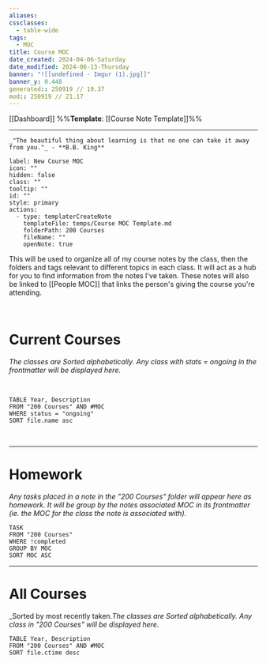 ```yaml
---
aliases: 
cssclasses:
  - table-wide
tags:
  - MOC
title: Course MOC
date_created: 2024-04-06-Saturday
date_modified: 2024-06-13-Thursday
banner: "![[undefined - Imgur (1).jpg]]"
banner_y: 0.448
generated:: 250919 // 19.37
mod:: 250919 // 21.17
---
```


[[Dashboard]]
%%**Template**: [[Course Note Template]]%%

---

```ad-quote
_"The beautiful thing about learning is that no one can take it away from you."_ - **B.B. King**
```

```meta-bind-button
label: New Course MOC
icon: ""
hidden: false
class: ""
tooltip: ""
id: ""
style: primary
actions:
  - type: templaterCreateNote
    templateFile: temps/Course MOC Template.md
    folderPath: 200 Courses
    fileName: ""
    openNote: true
```

This will be used to organize all of my course notes by the class, then the folders and tags relevant to different topics in each class. It will act as a hub for you to find information from the notes I've taken. These notes will also be linked to [[People MOC]] that links the person's giving the course you're attending. 

<br>

# Current Courses

_The classes are Sorted alphabetically. Any class with stats = ongoing in the frontmatter will be displayed here._

<br> 

```dataview 
TABLE Year, Description
FROM "200 Courses" AND #MOC 
WHERE status = "ongoing"
SORT file.name asc 
```

<br>

---

# Homework

_Any tasks placed in a note in the "200 Courses" folder will appear here as homework. It will be group by the notes associated MOC in its frontmatter (ie. the MOC for the class the note is associated with)._
<br>

```dataview 
TASK
FROM "200 Courses"
WHERE !completed 
GROUP BY MOC
SORT MOC ASC
```

---

# All Courses

_Sorted by most recently taken._The classes are Sorted alphabetically. Any class in "200 Courses" will be displayed here._
<br>

```dataview 
TABLE Year, Description
FROM "200 Courses" AND #MOC
SORT file.ctime desc 

```

<br>
